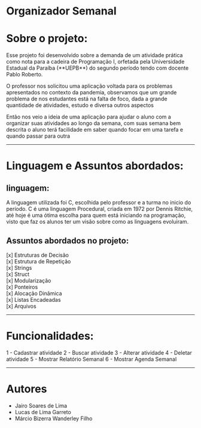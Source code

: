 # Organizador Semanal

# Sobre o projeto:
<p>
    Esse projeto foi desenvolvido sobre a demanda de um atividade prática como nota
  para a cadeira de Programação I, orfetada pela Universidade Estadual da Paraíba (**UEPB**) do segundo período
  tendo com docente Pablo Roberto.
</p>
<p>
    O professor nos solicitou uma aplicação voltada para os problemas apresentados no contexto da pandemia,
  observamos que um grande problema de nos estudantes está na falta de foco, dada a grande quantidade de atividades, estudo
  e diversa outros aspectos
</p>

<p>
    Então nos veio a ideia de uma aplicação para ajudar o aluno com a organizar suas atividades ao longo da semana,
  com suas semana bem descrita o aluno terá facilidade em saber quando focar em uma tarefa e quando passar para outra
</p>
 
---

# Linguagem e Assuntos abordados:

## linguagem:
<p>
    A linguagem utilizada foi C, escolhida pelo professor e a turma no inicio do período.
  C é uma linguagem Procedural, criada em 1972 por Dennis Ritchie, até hoje é uma ótima escolha para quem 
  está iniciando na programação, visto que faz os alunos ter um visão sobre como as linguagens evoluiram. 
</p>

## Assuntos abordados no projeto:
  [x] Estruturas de Decisão <br/>
  [x] Estrutura de Repetição <br/>
  [x] Strings <br/>
  [x] Struct <br/>
  [x] Modularização <br/>
  [x] Ponteiros <br/>
  [x] Alocação Dinâmica <br/>
  [x] Listas Encadeadas <br/>
  [x] Arquivos <br/>

---
# Funcionalidades:
  1 - Cadastrar atividade
  2 - Buscar atividade
  3 - Alterar atividade
  4 - Deletar atividade
  5 - Mostrar Relatório Semanal
  6 - Mostrar Agenda Semanal
  
---
# Autores
  - Jairo Soares de Lima
  - Lucas de Lima Garreto
  - Márcio Bizerra Wanderley Filho
